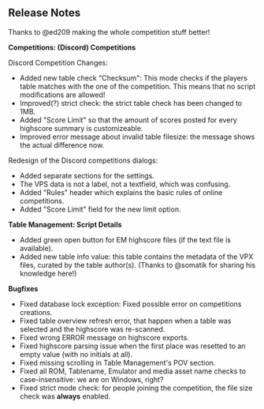 ## Release Notes

Thanks to @ed209 making the whole competition stuff better!

**Competitions: (Discord) Competitions**

Discord Competition Changes:
 - Added new table check "Checksum": This mode checks if the players table matches with the one of the competition. This means that no script modifications are allowed!
 - Improved(?) strict check: the strict table check has been changed to 1MB.
 - Added "Score Limit" so that the amount of scores posted for every highscore summary is customizeable.
 - Improved error message about invalid table filesize: the message shows the actual difference now.


Redesign of the Discord competitions dialogs:
 - Added separate sections for the settings.
 - The VPS data is not a label, not a textfield, which was confusing.
 - Added "Rules" header which explains the basic rules of online competitions. 
 - Added "Score Limit" field for the new limit option.
  

**Table Management: Script Details**

- Added green open button for EM highscore files (if the text file is available).
- Added new table info value: this table contains the metadata of the VPX files, curated by the table author(s).  (Thanks to @somatik for sharing his knowledge here!)

**Bugfixes**

- Fixed database lock exception: Fixed possible error on competitions creations.
- Fixed table overview refresh error, that happen when a table was selected and the highscore was re-scanned.
- Fixed wrong ERROR message on highscore exports.
- Fixed highscore parsing issue when the first place was resetted to an empty value (with no initials at all).
- Fixed missing scrolling in Table Management's POV section.
- Fixed all ROM, Tablename, Emulator and media asset name checks to case-insensitive: we are on Windows, right?
- Fixed strict mode check: for people joining the competition, the file size check was **always** enabled.
